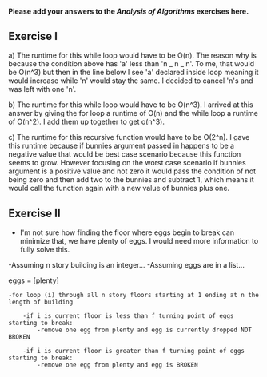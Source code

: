 #### Please add your answers to the **_Analysis of Algorithms_** exercises here.

## Exercise I

a) The runtime for this while loop would have to be O(n). The reason why is because the condition above has 'a' less than 'n _ n _ n'. To me, that would be O(n^3) but then in the line below I see 'a' declared inside loop meaning it would increase while 'n' would stay the same. I decided to cancel 'n's and was left with one 'n'.

b) The runtime for this while loop would have to be O(n^3). I arrived at this answer by giving the for loop a runtime of O(n) and the while loop a runtime of O(n^2). I add them up together to get o(n^3).

c) The runtime for this recursive function would have to be O(2^n). I gave this runtime because if bunnies argument passed in happens to be a negative value that would be best case scenario because this function seems to grow. However focusing on the worst case scenario if bunnies argument is a positive value and not zero it would pass the condition of not being zero and then add two to the bunnies and subtract 1, which means it would call the function again with a new value of bunnies plus one.

## Exercise II

- I'm not sure how finding the floor where eggs begin to break can minimize that, we have plenty of eggs. I would need more information to fully solve this.

-Assuming n story building is an integer...
-Assuming eggs are in a list...

eggs = [plenty]

    -for loop (i) through all n story floors starting at 1 ending at n the length of building

        -if i is current floor is less than f turning point of eggs starting to break:
            -remove one egg from plenty and egg is currently dropped NOT BROKEN

        -if i is current floor is greater than f turning point of eggs starting to break:
            -remove one egg from plenty and egg is BROKEN
